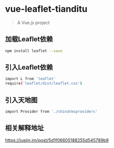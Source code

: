 # vue-leaflet-tianditu

> A Vue.js project

## 加载Leaflet依赖

``` bash
npm install leaflet --save
```

## 引入Leaflet依赖

``` bash
import L from 'leaflet'
require('leaflet/dist/leaflet.css')
```

## 引入天地图

``` bash
import Provider from './chinatmsproviders'
```

## 相关解释地址

https://juejin.im/post/5d1f06605188255d545789b9
